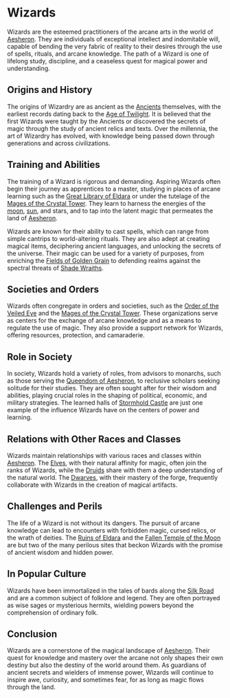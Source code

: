# Wizards

Wizards are the esteemed practitioners of the arcane arts in the world of [Aesheron](Aesheron.md). They are individuals of exceptional intellect and indomitable will, capable of bending the very fabric of reality to their desires through the use of spells, rituals, and arcane knowledge. The path of a Wizard is one of lifelong study, discipline, and a ceaseless quest for magical power and understanding.

## Origins and History

The origins of Wizardry are as ancient as the [Ancients](Ancients.md) themselves, with the earliest records dating back to the [Age of Twilight](Age%20of%20Twilight.md). It is believed that the first Wizards were taught by the Ancients or discovered the secrets of magic through the study of ancient relics and texts. Over the millennia, the art of Wizardry has evolved, with knowledge being passed down through generations and across civilizations.

## Training and Abilities

The training of a Wizard is rigorous and demanding. Aspiring Wizards often begin their journey as apprentices to a master, studying in places of arcane learning such as the [Great Library of Eldara](Great%20Library%20of%20Eldara.md) or under the tutelage of the [Mages of the Crystal Tower](Mages%20of%20the%20Crystal%20Tower.md). They learn to harness the energies of the [moon](moon.md), [sun](sun.md), and stars, and to tap into the latent magic that permeates the land of [Aesheron](Aesheron.md).

Wizards are known for their ability to cast spells, which can range from simple cantrips to world-altering rituals. They are also adept at creating magical items, deciphering ancient languages, and unlocking the secrets of the universe. Their magic can be used for a variety of purposes, from enriching the [Fields of Golden Grain](Fields%20of%20Golden%20Grain.md) to defending realms against the spectral threats of [Shade Wraiths](Shade%20Wraiths.md).

## Societies and Orders

Wizards often congregate in orders and societies, such as the [Order of the Veiled Eye](Order%20of%20the%20Veiled%20Eye.md) and the [Mages of the Crystal Tower](Mages%20of%20the%20Crystal%20Tower.md). These organizations serve as centers for the exchange of arcane knowledge and as a means to regulate the use of magic. They also provide a support network for Wizards, offering resources, protection, and camaraderie.

## Role in Society

In society, Wizards hold a variety of roles, from advisors to monarchs, such as those serving the [Queendom of Aesheron](Queendom%20of%20Aesheron.md), to reclusive scholars seeking solitude for their studies. They are often sought after for their wisdom and abilities, playing crucial roles in the shaping of political, economic, and military strategies. The learned halls of [Stormhold Castle](Stormhold%20Castle.md) are just one example of the influence Wizards have on the centers of power and learning.

## Relations with Other Races and Classes

Wizards maintain relationships with various races and classes within [Aesheron](Aesheron.md). The [Elves](Elves.md), with their natural affinity for magic, often join the ranks of Wizards, while the [Druids](Druids.md) share with them a deep understanding of the natural world. The [Dwarves](Dwarves.md), with their mastery of the forge, frequently collaborate with Wizards in the creation of magical artifacts.

## Challenges and Perils

The life of a Wizard is not without its dangers. The pursuit of arcane knowledge can lead to encounters with forbidden magic, cursed relics, or the wrath of deities. The [Ruins of Eldara](Ruins%20of%20Eldara.md) and the [Fallen Temple of the Moon](Fallen%20Temple%20of%20the%20Moon.md) are but two of the many perilous sites that beckon Wizards with the promise of ancient wisdom and hidden power.

## In Popular Culture

Wizards have been immortalized in the tales of bards along the [Silk Road](Silk%20Road.md) and are a common subject of folklore and legend. They are often portrayed as wise sages or mysterious hermits, wielding powers beyond the comprehension of ordinary folk.

## Conclusion

Wizards are a cornerstone of the magical landscape of [Aesheron](Aesheron.md). Their quest for knowledge and mastery over the arcane not only shapes their own destiny but also the destiny of the world around them. As guardians of ancient secrets and wielders of immense power, Wizards will continue to inspire awe, curiosity, and sometimes fear, for as long as magic flows through the land.